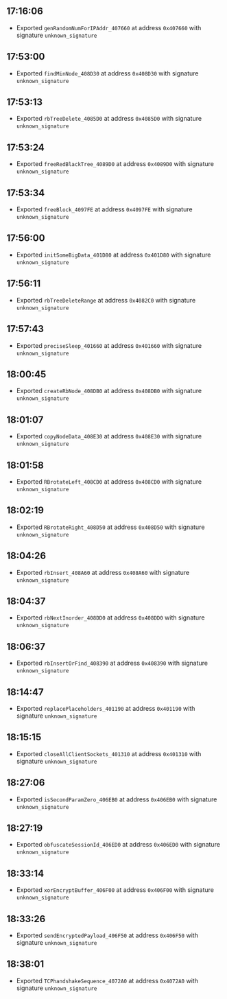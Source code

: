 
## 17:16:06
- Exported `genRandomNumForIPAddr_407660` at address `0x407660` with signature `unknown_signature`

## 17:53:00
- Exported `findMinNode_408D30` at address `0x408D30` with signature `unknown_signature`

## 17:53:13
- Exported `rbTreeDelete_4085D0` at address `0x4085D0` with signature `unknown_signature`

## 17:53:24
- Exported `freeRedBlackTree_4089D0` at address `0x4089D0` with signature `unknown_signature`

## 17:53:34
- Exported `freeBlock_4097FE` at address `0x4097FE` with signature `unknown_signature`

## 17:56:00
- Exported `initSomeBigData_401D80` at address `0x401D80` with signature `unknown_signature`

## 17:56:11
- Exported `rbTreeDeleteRange` at address `0x4082C0` with signature `unknown_signature`

## 17:57:43
- Exported `preciseSleep_401660` at address `0x401660` with signature `unknown_signature`

## 18:00:45
- Exported `createRbNode_408DB0` at address `0x408DB0` with signature `unknown_signature`

## 18:01:07
- Exported `copyNodeData_408E30` at address `0x408E30` with signature `unknown_signature`

## 18:01:58
- Exported `RBrotateLeft_408CD0` at address `0x408CD0` with signature `unknown_signature`

## 18:02:19
- Exported `RBrotateRight_408D50` at address `0x408D50` with signature `unknown_signature`

## 18:04:26
- Exported `rbInsert_408A60` at address `0x408A60` with signature `unknown_signature`

## 18:04:37
- Exported `rbNextInorder_408DD0` at address `0x408DD0` with signature `unknown_signature`

## 18:06:37
- Exported `rbInsertOrFind_408390` at address `0x408390` with signature `unknown_signature`

## 18:14:47
- Exported `replacePlaceholders_401190` at address `0x401190` with signature `unknown_signature`

## 18:15:15
- Exported `closeAllClientSockets_401310` at address `0x401310` with signature `unknown_signature`

## 18:27:06
- Exported `isSecondParamZero_406EB0` at address `0x406EB0` with signature `unknown_signature`

## 18:27:19
- Exported `obfuscateSessionId_406ED0` at address `0x406ED0` with signature `unknown_signature`

## 18:33:14
- Exported `xorEncryptBuffer_406F00` at address `0x406F00` with signature `unknown_signature`

## 18:33:26
- Exported `sendEncryptedPayload_406F50` at address `0x406F50` with signature `unknown_signature`

## 18:38:01
- Exported `TCPhandshakeSequence_4072A0` at address `0x4072A0` with signature `unknown_signature`
